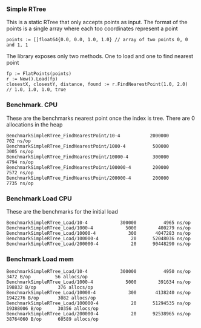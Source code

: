 ### Simple RTree

This is a static RTree that only accepts points as input. The format of the points is a single array where each too coordinates represent a point

    points := []float64{0.0, 0.0, 1.0, 1.0} // array of two points 0, 0 and 1, 1

The library exposes only two methods. One to load and one to find nearest point

    fp := FlatPoints(points)
    r := New().Load(fp)
    closestX, closestY, distance, found := r.FindNearestPoint(1.0, 2.0)
    // 1.0, 1.0, 1.0, true



### Benchmark. CPU

These are the benchmarks nearest point once the index is tree. There are 0 allocations in the heap

    BenchmarkSimpleRTree_FindNearestPoint/10-4      	 2000000	       702 ns/op
    BenchmarkSimpleRTree_FindNearestPoint/1000-4    	  500000	      3005 ns/op
    BenchmarkSimpleRTree_FindNearestPoint/10000-4   	  300000	      4794 ns/op
    BenchmarkSimpleRTree_FindNearestPoint/100000-4  	  200000	      7572 ns/op
    BenchmarkSimpleRTree_FindNearestPoint/200000-4  	  200000	      7735 ns/op



### Benchmark Load CPU

These are the benchmarks for the initial load

    BenchmarkSimpleRTree_Load/10-4      	  300000	      4965 ns/op
    BenchmarkSimpleRTree_Load/1000-4    	    5000	    400279 ns/op
    BenchmarkSimpleRTree_Load/10000-4   	     300	   4047283 ns/op
    BenchmarkSimpleRTree_Load/100000-4  	      20	  52048036 ns/op
    BenchmarkSimpleRTree_Load/200000-4  	      20	  90448290 ns/op


### Benchmark Load mem

    BenchmarkSimpleRTree_Load/10-4      	  300000	      4950 ns/op	    3472 B/op	      56 allocs/op
    BenchmarkSimpleRTree_Load/1000-4    	    5000	    391634 ns/op	  198832 B/op	     376 allocs/op
    BenchmarkSimpleRTree_Load/10000-4   	     300	   4138240 ns/op	 1942276 B/op	    3082 allocs/op
    BenchmarkSimpleRTree_Load/100000-4  	      20	  51294535 ns/op	19388006 B/op	   30356 allocs/op
    BenchmarkSimpleRTree_Load/200000-4  	      20	  92538965 ns/op	38764060 B/op	   60589 allocs/op

